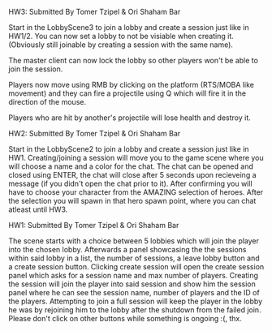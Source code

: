 HW3: Submitted By Tomer Tzipel & Ori Shaham Bar

Start in the LobbyScene3 to join a lobby and create a session just like in HW1/2.
You can now set a lobby to not be visiable when creating it. (Obviously still joinable by creating a session with the same name).

The master client can now lock the lobby so other players won't be able to join the session.

Players now move using RMB by clicking on the platform (RTS/MOBA like movement)
and they can fire a projectile using Q which will fire it in the direction of the mouse.

Players who are hit by another's projectile will lose health and destroy it.


HW2: Submitted By Tomer Tzipel & Ori Shaham Bar

Start in the LobbyScene2 to join a lobby and create a session just like in HW1.
Creating/joining a session will move you to the game scene where you will choose a name and a color for the chat.
The chat can be opened and closed using ENTER, the chat will close after 5 seconds upon recieveing a message (if you didn't open the chat prior to it).
After confirming you will have to choose your character from the AMAZING selection of heroes.
After the selection you will spawn in that hero spawn point, where you can chat atleast until HW3.



HW1: Submitted By Tomer Tzipel & Ori Shaham Bar

The scene starts with a choice between 5 lobbies which will join the player into the chosen lobby.
Afterwards a panel showcasing the the sessions within said lobby in a list, the number of sessions, a leave lobby button and a create session button.
Clicking create session will open the create session panel which asks for a session name and max number of players.
Creating the session will join the player into said session and show him the session panel where he can see the session name, number of players and the ID of the players.
Attempting to join a full session will keep the player in the lobby he was by rejoining him to the lobby after the shutdown from the failed join.
Please don't click on other buttons while something is ongoing :(, thx.
